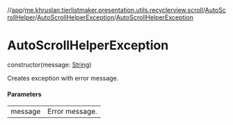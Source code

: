 //[app](../../../../index.md)/[me.khruslan.tierlistmaker.presentation.utils.recyclerview.scroll](../../index.md)/[AutoScrollHelper](../index.md)/[AutoScrollHelperException](index.md)/[AutoScrollHelperException](-auto-scroll-helper-exception.md)

# AutoScrollHelperException

constructor(message: [String](https://kotlinlang.org/api/latest/jvm/stdlib/kotlin/-string/index.html))

Creates exception with error message.

#### Parameters

| | |
|---|---|
| message | Error message. |
